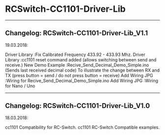 # RCSwitch-CC1101-Driver-Lib

---------------------------------------------
Changelog: RCSwitch-CC1101-Driver-Lib_V1.1 
---------------------------------------------
19.03.2018:

Driver Library		:Fix Calibrated Frequency 433.92 - 433.93 Mhz.
Driver Library		:cc1101 reset command added (allows switching between send and receive.)
New Demo Example	:Recive_Send_Decimal_Demo_Simple.ino (Sends last received decimal code)
			 To illustrate the change between RX and TX (press button = send / do not press button = receive)
Add Wiring JPG		:Wiring for Recive_Send_Decimal_Demo_Simple.ino
Add Wiring JPG		:Wiring for Nano / Uno


---------------------------------------------
Changelog: RCSwitch-CC1101-Driver-Lib_V1.0 
---------------------------------------------
18.03.2018:

cc1101 Compatibility for RC-Switch.
cc1101 RC-Switch Compatible examples.